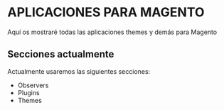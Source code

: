 APLICACIONES PARA MAGENTO
=========================

Aquí os mostraré todas las aplicaciones themes y demás para Magento

Secciones actualmente
---------------------

Actualmente usaremos las siguientes secciones:
+ Observers
+ Plugins
+ Themes
